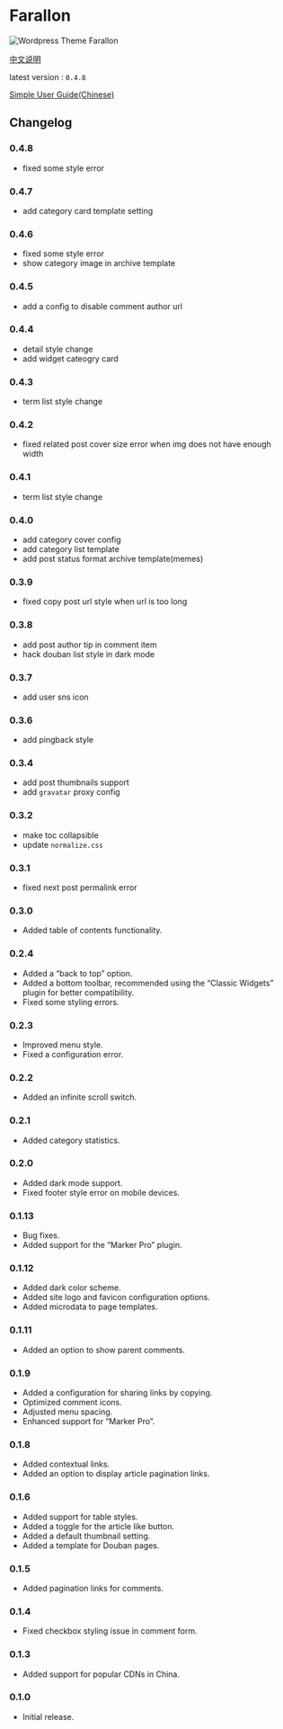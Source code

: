 # Farallon

![Wordpress Theme Farallon](https://static.fatesinger.com/2023/06/u1ak8xgmyn9ec24r.png)

[中文说明](https://github.com/bigfa/Farallon/blob/develop/README_CN.md)

latest version : `0.4.8`

[Simple User Guide(Chinese)](https://fatesinger.com/101971)

## Changelog

### 0.4.8

- fixed some style error

### 0.4.7

- add category card template setting

### 0.4.6

- fixed some style error
- show category image in archive template

### 0.4.5

- add a config to disable comment author url

### 0.4.4

- detail style change
- add widget cateogry card

### 0.4.3

- term list style change

### 0.4.2

- fixed related post cover size error when img does not have enough width

### 0.4.1

- term list style change

### 0.4.0

- add category cover config
- add category list template
- add post status format archive template(memes)

### 0.3.9

- fixed copy post url style when url is too long

### 0.3.8

- add post author tip in comment item
- hack douban list style in dark mode

### 0.3.7

- add user sns icon

### 0.3.6

- add pingback style

### 0.3.4

- add post thumbnails support
- add `gravatar` proxy config

### 0.3.2

- make toc collapsible
- update `normalize.css`

### 0.3.1

- fixed next post permalink error

### 0.3.0

- Added table of contents functionality.

### 0.2.4

- Added a “back to top” option.
- Added a bottom toolbar, recommended using the “Classic Widgets” plugin for better compatibility.
- Fixed some styling errors.

### 0.2.3

- Improved menu style.
- Fixed a configuration error.

### 0.2.2

- Added an infinite scroll switch.

### 0.2.1

- Added category statistics.

### 0.2.0

- Added dark mode support.
- Fixed footer style error on mobile devices.

### 0.1.13

- Bug fixes.
- Added support for the “Marker Pro” plugin.

### 0.1.12

- Added dark color scheme.
- Added site logo and favicon configuration options.
- Added microdata to page templates.

### 0.1.11

- Added an option to show parent comments.

### 0.1.9

- Added a configuration for sharing links by copying.
- Optimized comment icons.
- Adjusted menu spacing.
- Enhanced support for “Marker Pro”.

### 0.1.8

- Added contextual links.
- Added an option to display article pagination links.

### 0.1.6

- Added support for table styles.
- Added a toggle for the article like button.
- Added a default thumbnail setting.
- Added a template for Douban pages.

### 0.1.5

- Added pagination links for comments.

### 0.1.4

- Fixed checkbox styling issue in comment form.

### 0.1.3

- Added support for popular CDNs in China.

### 0.1.0

- Initial release.
